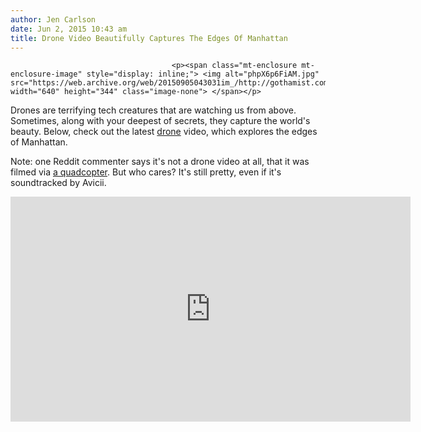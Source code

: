 ```yaml
---
author: Jen Carlson
date: Jun 2, 2015 10:43 am
title: Drone Video Beautifully Captures The Edges Of Manhattan
---
```


	
										<p><span class="mt-enclosure mt-enclosure-image" style="display: inline;"> <img alt="phpX6p6FiAM.jpg" src="https://web.archive.org/web/20150905043031im_/http://gothamist.com/attachments/arts_jen/phpX6p6FiAM.jpg" width="640" height="344" class="image-none"> </span></p>

<p>Drones are terrifying tech creatures that are watching us from above. Sometimes, along with your deepest of secrets, they capture the world&apos;s beauty. Below, check out the latest <a href="https://web.archive.org/web/20150905043031/http://gothamist.com/tags/drone">drone</a> video, which explores the edges of Manhattan. </p>

<p>Note: one Reddit commenter says it&apos;s not a drone video at all, that it was filmed via <a href="https://web.archive.org/web/20150905043031/http://www.reddit.com/r/nyc/comments/386gfi/edges_of_manhattan_by_drone_in_4k_resolution/crsz9ti">a quadcopter</a>. But who cares? It&apos;s still pretty, even if it&apos;s soundtracked by Avicii.</p>

<p><iframe width="640" height="360" src="https://web.archive.org/web/20150905043031if_/https://www.youtube.com/embed/pbNEeAAiIKk" frameborder="0" allowfullscreen></iframe></p>					
										
									
				